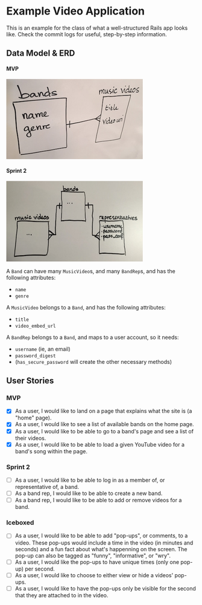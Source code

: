 # Example Video Application

This is an example for the class of what a well-structured Rails
app looks like. Check the commit logs for useful, step-by-step 
information.

## Data Model & ERD

#### MVP

![ERD](erd-mvp.jpg)

#### Sprint 2

![ERD](erd-sprint2.jpg)

A `Band` can have many `MusicVideo`s, and many `BandRep`s, and has the 
following attributes:

- `name`
- `genre`

A `MusicVideo` belongs to a `Band`, and has the following attributes:

- `title`
- `video_embed_url`

A `BandRep` belongs to a `Band`, and maps to a user account, so it needs:

- `username` (ie, an email)
- `password_digest`
- (`has_secure_password` will create the other necessary methods)

## User Stories

### MVP

- [x] As a user, I would like to land on a page that explains what the site is 
  (a "home" page).
- [x] As a user, I would like to see a list of available bands on the home page.
- [x] As a user, I would like to be able to go to a band's page and see a list of
  their videos.
- [x] As a user, I would like to be able to load a given YouTube video for a
  band's song within the page.

### Sprint 2

- [ ] As a user, I would like to be able to log in as a member of, or representative
  of, a band.
- [ ] As a band rep, I would like to be able to create a new band.
- [ ] As a band rep, I would like to be able to add or remove videos for a band.

### Iceboxed

- [ ] As a user, I would like to be able to add "pop-ups", or comments, to a video.
  These pop-ups would include a time in the video (in minutes and seconds) and
  a fun fact about what's happenning on the screen. The pop-up can also be
  tagged as "funny", "informative", or "wry".
- [ ] As a user, I would like the pop-ups to have unique times (only one pop-up) per
  second.
- [ ] As a user, I would like to choose to either view or hide a videos' pop-ups.
- [ ] As a user, I would like to have the pop-ups only be visible for the second
  that they are attached to in the video.
